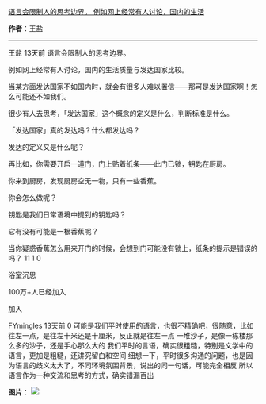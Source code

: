 

[语言会限制人的思考边界。 例如网上经常有人讨论，国内的生活](https://m.okjike.com/originalPosts/67e8ecea7cb8c547e26d0cc6?s=ewoidSI6ICI1N2Y0ZGFjYWI2YzFlNTEzMDBiMDQyNmQiCn0=)

**作者**：王盐

---

王盐
13天前
语言会限制人的思考边界。

例如网上经常有人讨论，国内的生活质量与发达国家比较。

当某方面发达国家不如国内时，就会有很多人难以置信——那可是发达国家啊！怎么可能还不如我们。

很少有人去思考，「发达国家」这个概念的定义是什么，判断标准是什么。

「发达国家」真的发达吗？什么都发达吗？

发达的定义又是什么呢？

再比如，你需要开启一道门，门上贴着纸条——此门已锁，钥匙在厨房。

你来到厨房，发现厨房空无一物，只有一些香蕉。

你会怎么做呢？

钥匙是我们日常语境中提到的钥匙吗？

它有没有可能是一根香蕉呢？

当你疑惑香蕉怎么用来开门的时候，会想到门可能没有锁上，纸条的提示是错误的吗？
11
1
0

浴室沉思

100万+人已经加入

加入

FYmingles
13天前
0
可能是我们平时使用的语言，也很不精确吧，很随意，比如往左一点，是往左十米还是十厘米，反正就是往左一点
一堆沙子，是像一栋楼那么多的沙子，还是手心那么大的
我们平时的言语，确实很粗糙，特别是文学中的语言，更加是粗糙，还讲究留白和空间
细想一下，平时很多沟通的问题，也是因为语言的歧义太大了，不同环境氛围背景，说出的同一句话，可能完全相反
所以语言作为一种交流和思考的方式，确实错漏百出

**图片**：
![](https://cdnv2.ruguoapp.com/FuuIRn9tsENYknVG1MDEORHroP91.png?imageMogr2/auto-orient/heic-exif/1/format/jpeg/thumbnail/120x120%3E)